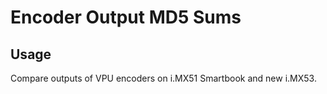 Encoder Output MD5 Sums
=======================

Usage
-----

Compare outputs of VPU encoders on i.MX51 Smartbook and new i.MX53.
